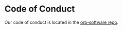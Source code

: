 # Code of Conduct

Our code of conduct is located in the [orb-software repo][CODE_OF_CONDUCT].

[CODE_OF_CONDUCT]: https://github.com/worldcoin/orb-software/blob/main/CODE_OF_CONDUCT.md
